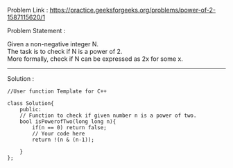 Problem Link :  https://practice.geeksforgeeks.org/problems/power-of-2-1587115620/1

Problem Statement : 

Given a non-negative integer N.<br> The task is to check if N is a power of 2.<br> More formally, check if N can be expressed as 2x for some x.

_________________________________________________________________________________________________

Solution : 

```
//User function Template for C++

class Solution{
    public:
    // Function to check if given number n is a power of two.
    bool isPowerofTwo(long long n){
        if(n == 0) return false;
        // Your code here   
        return !(n & (n-1));
        
    }
};
```
